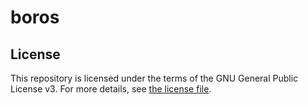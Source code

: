 # boros

## License

This repository is licensed under the terms of the GNU General Public License v3.
For more details, see [the license file](LICENSE.txt).
